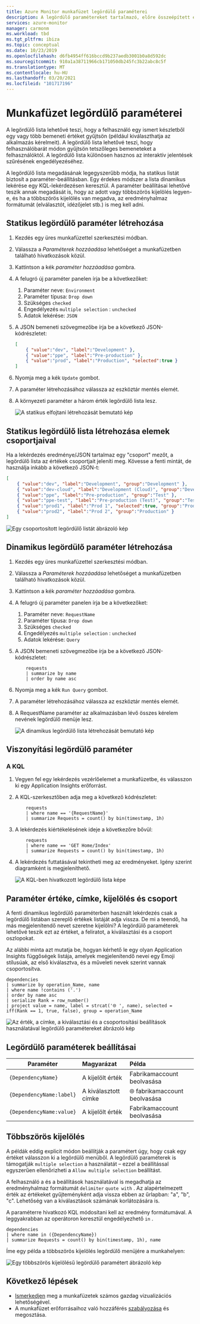 ```yaml
---
title: Azure Monitor munkafüzet legördülő paraméterei
description: A legördülő paramétereket tartalmazó, előre összeépített és egyéni paraméterekkel rendelkező munkafüzetek összetett jelentéskészítésének egyszerűsítése
services: azure-monitor
manager: carmonm
ms.workload: tbd
ms.tgt_pltfrm: ibiza
ms.topic: conceptual
ms.date: 10/23/2019
ms.openlocfilehash: d6fb4954ff616bccd9b237aedb3001b0a8d592dc
ms.sourcegitcommit: 910a1a38711966cb171050db245fc3b22abc8c5f
ms.translationtype: MT
ms.contentlocale: hu-HU
ms.lasthandoff: 03/20/2021
ms.locfileid: "101717196"
---
```

# <a name="workbook-drop-down-parameters"></a>Munkafüzet legördülő paraméterei

A legördülő lista lehetővé teszi, hogy a felhasználó egy ismert készletből egy vagy több bemeneti értéket gyűjtsön (például kiválaszthatja az alkalmazás kérelmeit). A legördülő lista lehetővé teszi, hogy felhasználóbarát módon gyűjtsön tetszőleges bemeneteket a felhasználóktól. A legördülő lista különösen hasznos az interaktív jelentések szűrésének engedélyezéséhez. 

A legördülő lista megadásának legegyszerűbb módja, ha statikus listát biztosít a paraméter-beállításban. Egy érdekes módszer a lista dinamikus lekérése egy KQL-lekérdezésen keresztül. A paraméter beállításai lehetővé teszik annak megadását is, hogy az adott vagy többszörös kijelölés legyen-e, és ha a többszörös kijelölés van megadva, az eredményhalmaz formátumát (elválasztót, idézőjelet stb.) is meg kell adni.

## <a name="creating-a-static-drop-down-parameter"></a>Statikus legördülő paraméter létrehozása

1. Kezdés egy üres munkafüzettel szerkesztési módban.
2. Válassza a _Paraméterek hozzáadása_ lehetőséget a munkafüzetben található hivatkozások közül.
3. Kattintson a kék _paraméter hozzáadása_ gombra.
4. A felugró új paraméter panelen írja be a következőket:
    1. Paraméter neve: `Environment`
    2. Paraméter típusa: `Drop down`
    3. Szükséges `checked`
    4. Engedélyezés `multiple selection` : `unchecked`
    5. Adatok lekérése: `JSON`
5. A JSON bemeneti szövegmezőbe írja be a következő JSON-kódrészletet:
    ```json
    [
        { "value":"dev", "label":"Development" },
        { "value":"ppe", "label":"Pre-production" },
        { "value":"prod", "label":"Production", "selected":true }
    ]
    ```
6. Nyomja meg a kék `Update` gombot.
7. A paraméter létrehozásához válassza az eszköztár mentés elemét.
8. A környezeti paraméter a három érték legördülő lista lesz.

    ![A statikus elfojtani létrehozását bemutató kép](./media/workbooks-dropdowns/dropdown-create.png)

## <a name="creating-a-static-dropdown-with-groups-of-items"></a>Statikus legördülő lista létrehozása elemek csoportjaival

Ha a lekérdezés eredménye/JSON tartalmaz egy "csoport" mezőt, a legördülő lista az értékek csoportjait jeleníti meg. Kövesse a fenti mintát, de használja inkább a következő JSON-t:

```json
[
    { "value":"dev", "label":"Development", "group":"Development" },
    { "value":"dev-cloud", "label":"Development (Cloud)", "group":"Development" },
    { "value":"ppe", "label":"Pre-production", "group":"Test" },
    { "value":"ppe-test", "label":"Pre-production (Test)", "group":"Test" },
    { "value":"prod1", "label":"Prod 1", "selected":true, "group":"Production" },
    { "value":"prod2", "label":"Prod 2", "group":"Production" }
]
```

![Egy csoportosított legördülő listát ábrázoló kép](./media/workbooks-dropdowns/grouped-dropDown.png)


## <a name="creating-a-dynamic-drop-down-parameter"></a>Dinamikus legördülő paraméter létrehozása
1. Kezdés egy üres munkafüzettel szerkesztési módban.
2. Válassza a _Paraméterek hozzáadása_ lehetőséget a munkafüzetben található hivatkozások közül.
3. Kattintson a kék _paraméter hozzáadása_ gombra.
4. A felugró új paraméter panelen írja be a következőket:
    1. Paraméter neve: `RequestName`
    2. Paraméter típusa: `Drop down`
    3. Szükséges `checked`
    4. Engedélyezés `multiple selection` : `unchecked`
    5. Adatok lekérése: `Query`
5. A JSON bemeneti szövegmezőbe írja be a következő JSON-kódrészletet:

    ```kusto
        requests
        | summarize by name
        | order by name asc
    ```
1. Nyomja meg a kék `Run Query` gombot.
2. A paraméter létrehozásához válassza az eszköztár mentés elemét.
3. A RequestName paraméter az alkalmazásban lévő összes kérelem nevének legördülő menüje lesz.

    ![A dinamikus legördülő lista létrehozását bemutató kép](./media/workbooks-dropdowns/dropdown-dynamic.png)

## <a name="referencing-drop-down-parameter"></a>Viszonyítási legördülő paraméter

### <a name="in-kql"></a>A KQL
1. Vegyen fel egy lekérdezés vezérlőelemet a munkafüzetbe, és válasszon ki egy Application Insights erőforrást.
2. A KQL-szerkesztőben adja meg a következő kódrészletet:

    ```kusto
        requests
        | where name == '{RequestName}'
        | summarize Requests = count() by bin(timestamp, 1h)

    ```
3. A lekérdezés kiértékelésének ideje a következőre bővül:

    ```kusto
        requests
        | where name == 'GET Home/Index'
        | summarize Requests = count() by bin(timestamp, 1h)
    ```

4. A lekérdezés futtatásával tekintheti meg az eredményeket. Igény szerint diagramként is megjeleníthető.

    ![A KQL-ben hivatkozott legördülő lista képe](./media/workbooks-dropdowns/dropdown-reference.png)


## <a name="parameter-value-label-selection-and-group"></a>Paraméter értéke, címke, kijelölés és csoport
A fenti dinamikus legördülő paraméterben használt lekérdezés csak a legördülő listában szereplő értékek listáját adja vissza. De mi a teendő, ha más megjelenítendő nevet szeretne kijelölni? A legördülő paraméterek lehetővé teszik ezt az értéket, a feliratot, a kiválasztási és a csoport oszlopokat.

Az alábbi minta azt mutatja be, hogyan kérhető le egy olyan Application Insights függőségek listája, amelyek megjelenítendő nevei egy Emoji stílusúak, az első kiválasztva, és a műveleti nevek szerint vannak csoportosítva.

```kusto
dependencies
| summarize by operation_Name, name
| where name !contains ('.')
| order by name asc
| serialize Rank = row_number()
| project value = name, label = strcat('🌐 ', name), selected = iff(Rank == 1, true, false), group = operation_Name
```

![Az érték, a címke, a kiválasztási és a csoportosítási beállítások használatával legördülő paramétereket ábrázoló kép](./media/workbooks-dropdowns/dropdown-more-options.png)


## <a name="drop-down-parameter-options"></a>Legördülő paraméterek beállításai
| Paraméter | Magyarázat | Példa |
| ------------- |:-------------|:-------------|
| `{DependencyName}` | A kijelölt érték | Fabrikamaccount beolvasása |
| `{DependencyName:label}` | A kiválasztott címke | 🌐 fabrikamaccount beolvasása |
| `{DependencyName:value}` | A kijelölt érték | Fabrikamaccount beolvasása |

## <a name="multiple-selection"></a>Többszörös kijelölés
A példák eddig explicit módon beállítják a paramétert úgy, hogy csak egy értéket válasszon ki a legördülő menüből. A legördülő paraméterek is támogatják `multiple selection` a használatát – ezzel a beállítással egyszerűen ellenőrizheti a `Allow multiple selection` beállítást. 

A felhasználó a és a beállítások használatával is megadhatja az eredményhalmaz formátumát `delimiter` `quote with` . Az alapértelmezett érték az értékeket gyűjteményként adja vissza ebben az űrlapban: "a", "b", "c". Lehetőség van a kiválasztások számának korlátozására is.

A paraméterre hivatkozó KQL módosítani kell az eredmény formátumával. A leggyakrabban az operátoron keresztül engedélyezhető `in` .

```kusto
dependencies
| where name in ({DependencyName})
| summarize Requests = count() by bin(timestamp, 1h), name
```

Íme egy példa a többszörös kijelölés legördülő menüjére a munkahelyen:

![Egy többszörös kijelölésű legördülő paramétert ábrázoló kép](./media/workbooks-dropdowns/dropdown-multiselect.png)

## <a name="next-steps"></a>Következő lépések

* [Ismerkedjen](./workbooks-overview.md#visualizations) meg a munkafüzetek számos gazdag vizualizációs lehetőségével.
* A munkafüzet erőforrásaihoz való hozzáférés [szabályozása](./workbooks-access-control.md) és megosztása.